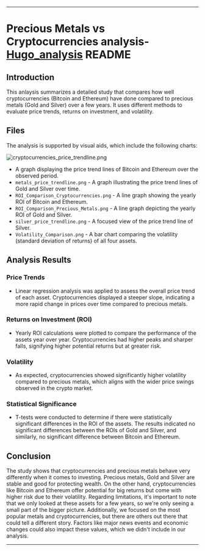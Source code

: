 ***
# Precious Metals vs Cryptocurrencies analysis- [Hugo_analysis](https://github.com/nicoleanderson21/Project-3/blob/main/Hugo_analysis.ipynb) README

## Introduction

This anlaysis summarizes a detailed study that compares how well cryptocurrencies (Bitcoin and Ethereum) have done compared to precious metals (Gold and Silver) over a few years. It uses different methods to evaluate price trends, returns on investment, and volatility.

## Files

The analysis is supported by visual aids, which include the following charts:

![cryptocurrencies_price_trendline.png]([**https://example.com/image.jpg**](https://github.com/nicoleanderson21/Project-3/blob/hugo_branch/Sector_htmls/Images/cryptocurrencies_price_trendline.png?raw=true))
 - A graph displaying the price trend lines of Bitcoin and Ethereum over the observed period.
- `metals_price_trendline.png` - A graph illustrating the price trend lines of Gold and Silver over time.
- `ROI_Comparison_Cryptocurrencies.png` - A line graph showing the yearly ROI of Bitcoin and Ethereum.
- `ROI_Comparison_Precious_Metals.png` - A line graph depicting the yearly ROI of Gold and Silver.
- `silver_price_trendline.png` - A focused view of the price trend line of Silver.
- `Volatility_Comparison.png` - A bar chart comparing the volatility (standard deviation of returns) of all four assets.

## Analysis Results

### Price Trends
- Linear regression analysis was applied to assess the overall price trend of each asset. Cryptocurrencies displayed a steeper slope, indicating a more rapid change in prices over time compared to precious metals.

### Returns on Investment (ROI)
- Yearly ROI calculations were plotted to compare the performance of the assets year over year. Cryptocurrencies had higher peaks and sharper falls, signifying higher potential returns but at greater risk.

### Volatility
- As expected, cryptocurrencies showed significantly higher volatility compared to precious metals, which aligns with the wider price swings observed in the crypto market.

### Statistical Significance
- T-tests were conducted to determine if there were statistically significant differences in the ROI of the assets. The results indicated no significant differences between the ROIs of Gold and Silver, and similarly, no significant difference between Bitcoin and Ethereum.

## Conclusion

The study shows that cryptocurrencies and precious metals behave very differently when it comes to investing. Precious metals, Gold and Silver are stable and good for protecting wealth. On the other hand, cryptocurrencies like Bitcoin and Ethereum offer potential for big returns but come with higher risk due to their volatility.
Regarding limitations, it's important to note that we only looked at these assets for a few years, so we're only seeing a small part of the bigger picture. Additionally, we focused on the most popular metals and cryptocurrencies, but there are others out there that could tell a different story. Factors like major news events and economic changes could also impact these values, which we didn't include in our analysis.
***
